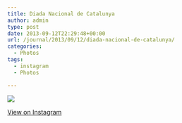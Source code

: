 ```yaml
---
title: Diada Nacional de Catalunya
author: admin
type: post
date: 2013-09-12T22:29:48+00:00
url: /journal/2013/09/12/diada-nacional-de-catalunya/
categories:
  - Photos
tags:
  - instagram
  - Photos

---
```

<img src="http://lobban.org/wordpress//HLIC/0ee601c28f0690e8a5fcda4bebe9eff0.jpg" class="instagram-image" />

<p class="view-instagram">
  <a href="http://instagram.com/p/eLVa63Klvy/">View on Instagram</a>
</p>